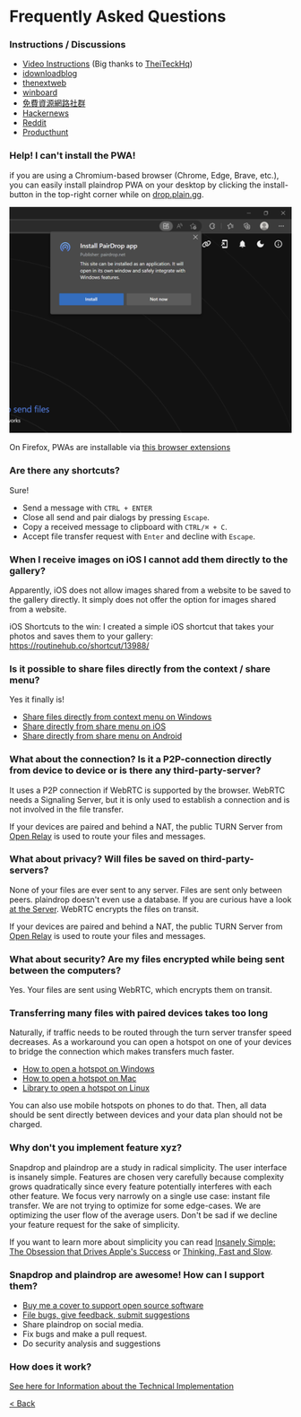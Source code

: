# Frequently Asked Questions

### Instructions / Discussions
* [Video Instructions](https://www.youtube.com/watch?v=4XN02GkcHUM) (Big thanks to [TheiTeckHq](https://www.youtube.com/channel/UC_DUzWMb8gZZnAbISQjmAfQ))
* [idownloadblog](http://www.idownloadblog.com/2015/12/29/snapdrop/)
* [thenextweb](http://thenextweb.com/insider/2015/12/27/snapdrop-is-a-handy-web-based-replacement-for-apples-fiddly-airdrop-file-transfer-tool/)
* [winboard](http://www.winboard.org/artikel-ratgeber/6253-dateien-vom-desktop-pc-mit-anderen-plattformen-teilen-mit-snapdrop.html)
* [免費資源網路社群](https://free.com.tw/snapdrop/)
* [Hackernews](https://news.ycombinator.com/front?day=2020-12-24)
* [Reddit](https://www.reddit.com/r/Android/comments/et4qny/snapdrop_is_a_free_open_source_cross_platform/)
* [Producthunt](https://www.producthunt.com/posts/snapdrop)

### Help! I can't install the PWA!
if you are using a Chromium-based browser (Chrome, Edge, Brave, etc.), you can easily install plaindrop PWA on your desktop 
by clicking the install-button in the top-right corner while on [drop.plain.gg](https://drop.plain.gg).

<img src="pwa-install.png" alt="Example on how to install a pwa with Edge">

On Firefox, PWAs are installable via [this browser extensions](https://addons.mozilla.org/de/firefox/addon/pwas-for-firefox/)

### Are there any shortcuts?
Sure!
- Send a message with `CTRL + ENTER`
- Close all send and pair dialogs by pressing `Escape`.
- Copy a received message to clipboard with `CTRL/⌘ + C`.
- Accept file transfer request with `Enter` and decline with `Escape`.

### When I receive images on iOS I cannot add them directly to the gallery?
Apparently, iOS does not allow images shared from a website to be saved to the gallery directly.
It simply does not offer the option for images shared from a website.

iOS Shortcuts to the win:
I created a simple iOS shortcut that takes your photos and saves them to your gallery:
https://routinehub.co/shortcut/13988/

### Is it possible to share files directly from the context / share menu?
Yes it finally is!
* [Share files directly from context menu on Windows](/docs/how-to.md#share-files-directly-from-context-menu-on-windows)
* [Share directly from share menu on iOS](/docs/how-to.md#share-directly-from-share-menu-on-ios)
* [Share directly from share menu on Android](/docs/how-to.md#share-directly-from-share-menu-on-android)

### What about the connection? Is it a P2P-connection directly from device to device or is there any third-party-server?
It uses a P2P connection if WebRTC is supported by the browser. WebRTC needs a Signaling Server, but it is only used to establish a connection and is not involved in the file transfer.

If your devices are paired and behind a NAT, the public TURN Server from [Open Relay](https://www.metered.ca/tools/openrelay/) is used to route your files and messages.

### What about privacy? Will files be saved on third-party-servers?
None of your files are ever sent to any server. Files are sent only between peers. plaindrop doesn't even use a database. If you are curious have a look [at the Server](https://github.com/bananaman2020/plaindrop/blob/master/index.js).
WebRTC encrypts the files on transit.

If your devices are paired and behind a NAT, the public TURN Server from [Open Relay](https://www.metered.ca/tools/openrelay/) is used to route your files and messages.

### What about security? Are my files encrypted while being sent between the computers?
Yes. Your files are sent using WebRTC, which encrypts them on transit.

### Transferring many files with paired devices takes too long
Naturally, if traffic needs to be routed through the turn server transfer speed decreases.
As a workaround you can open a hotspot on one of your devices to bridge the connection which makes transfers much faster.

- [How to open a hotspot on Windows](https://support.microsoft.com/en-us/windows/use-your-windows-pc-as-a-mobile-hotspot-c89b0fad-72d5-41e8-f7ea-406ad9036b85#WindowsVersion=Windows_11)
- [How to open a hotspot on Mac](https://support.apple.com/guide/mac-help/share-internet-connection-mac-network-users-mchlp1540/mac)
- [Library to open a hotspot on Linux](https://github.com/lakinduakash/linux-wifi-hotspot)

You can also use mobile hotspots on phones to do that. 
Then, all data should be sent directly between devices and your data plan should not be charged.

### Why don't you implement feature xyz?
Snapdrop and plaindrop are a study in radical simplicity. The user interface is insanely simple. Features are chosen very carefully because complexity grows quadratically since every feature potentially interferes with each other feature. We focus very narrowly on a single use case: instant file transfer. 
We are not trying to optimize for some edge-cases. We are optimizing the user flow of the average users. Don't be sad if we decline your feature request for the sake of simplicity. 

If you want to learn more about simplicity you can read [Insanely Simple: The Obsession that Drives Apple's Success](https://www.amazon.com/Insanely-Simple-Ken-Segall-audiobook/dp/B007Z9686O) or [Thinking, Fast and Slow](https://www.amazon.com/Thinking-Fast-Slow-Daniel-Kahneman/dp/0374533555).


### Snapdrop and plaindrop are awesome! How can I support them? 
* [Buy me a cover to support open source software](https://www.buymeacoffee.com/plaindrop)
* [File bugs, give feedback, submit suggestions](https://github.com/bananaman2020/plaindrop/issues)
* Share plaindrop on social media.
* Fix bugs and make a pull request. 
* Do security analysis and suggestions


### How does it work?
[See here for Information about the Technical Implementation](/docs/technical-documentation.md)

[< Back](/README.md)
